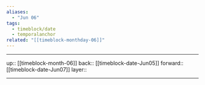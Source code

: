 ```yaml
---
aliases:
  - "Jun 06"
tags:
  - timeblock/date
  - temporalanchor
related: "[[timeblock-monthday-06]]"
---
```




***

up:: [[timeblock-month-06]]
back:: [[timeblock-date-Jun05]]
forward:: [[timeblock-date-Jun07]]
layer:: 

***
